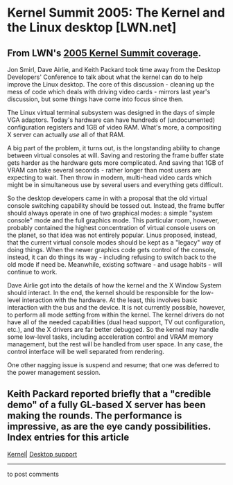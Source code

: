 # Kernel Summit 2005: The Kernel and the Linux desktop [LWN.net]

From LWN's [2005 Kernel Summit coverage](/Articles/KernelSummit2005/).   
---  
Jon Smirl, Dave Airlie, and Keith Packard took time away from the Desktop Developers' Conference to talk about what the kernel can do to help improve the Linux desktop. The core of this discussion - cleaning up the mess of code which deals with driving video cards - mirrors last year's discussion, but some things have come into focus since then. 

The Linux virtual terminal subsystem was designed in the days of simple VGA adaptors. Today's hardware can have hundreds of (undocumented) configuration registers and 1GB of video RAM. What's more, a compositing X server can actually _use_ all of that RAM. 

A big part of the problem, it turns out, is the longstanding ability to change between virtual consoles at will. Saving and restoring the frame buffer state gets harder as the hardware gets more complicated. And saving that 1GB of VRAM can take several seconds - rather longer than most users are expecting to wait. Then throw in modern, multi-head video cards which might be in simultaneous use by several users and everything gets difficult. 

So the desktop developers came in with a proposal that the old virtual console switching capability should be tossed out. Instead, the frame buffer should always operate in one of two graphical modes: a simple "system console" mode and the full graphics mode. This particular room, however, probably contained the highest concentration of virtual console users on the planet, so that idea was not entirely popular. Linus proposed, instead, that the current virtual console modes should be kept as a "legacy" way of doing things. When the newer graphics code gets control of the console, instead, it can do things its way - including refusing to switch back to the old mode if need be. Meanwhile, existing software - and usage habits - will continue to work. 

Dave Airlie got into the details of how the kernel and the X Window System should interact. In the end, the kernel should be responsible for the low-level interaction with the hardware. At the least, this involves basic interaction with the bus and the device. It is not currently possible, however, to perform all mode setting from within the kernel. The kernel drivers do not have all of the needed capabilities (dual head support, TV out configuration, etc.), and the X drivers are far better debugged. So the kernel may handle some low-level tasks, including acceleration control and VRAM memory management, but the rest will be handled from user space. In any case, the control interface will be well separated from rendering. 

One other nagging issue is suspend and resume; that one was deferred to the power management session. 

Keith Packard reported briefly that a "credible demo" of a fully GL-based X server has been making the rounds. The performance is impressive, as are the eye candy possibilities.  
Index entries for this article  
---  
[Kernel](/Kernel/Index)| [Desktop support](/Kernel/Index#Desktop_support)  
  


* * *

to post comments 
